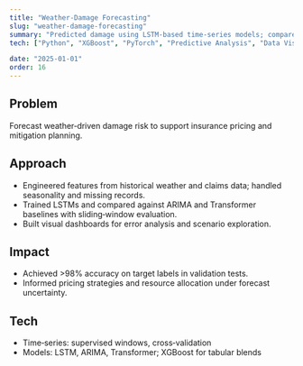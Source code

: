 ```yaml
---
title: "Weather‑Damage Forecasting"
slug: "weather-damage-forecasting"
summary: "Predicted damage using LSTM‑based time‑series models; compared ARIMA, LSTM, and Transformer approaches."
tech: ["Python", "XGBoost", "PyTorch", "Predictive Analysis", "Data Visualization", "Data Analysis", "LSTM"]

date: "2025-01-01"
order: 16
---
```

## Problem
Forecast weather‑driven damage risk to support insurance pricing and mitigation planning.

## Approach
- Engineered features from historical weather and claims data; handled seasonality and missing records.
- Trained LSTMs and compared against ARIMA and Transformer baselines with sliding‑window evaluation.
- Built visual dashboards for error analysis and scenario exploration.

## Impact
- Achieved >98% accuracy on target labels in validation tests.
- Informed pricing strategies and resource allocation under forecast uncertainty.

## Tech
- Time‑series: supervised windows, cross‑validation
- Models: LSTM, ARIMA, Transformer; XGBoost for tabular blends
